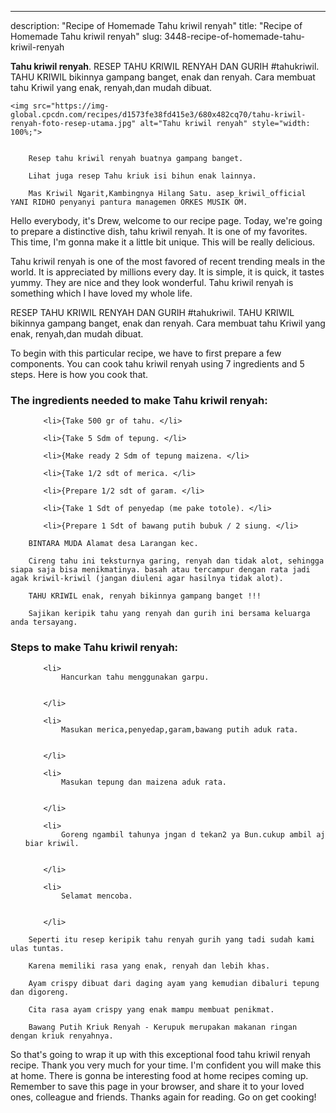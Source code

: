 ---
description: "Recipe of Homemade Tahu kriwil renyah"
title: "Recipe of Homemade Tahu kriwil renyah"
slug: 3448-recipe-of-homemade-tahu-kriwil-renyah

<p>
	<strong>Tahu kriwil renyah</strong>. 
	RESEP TAHU KRIWIL RENYAH DAN GURIH #tahukriwil. TAHU KRIWIL bikinnya gampang banget, enak dan renyah. Cara membuat tahu Kriwil yang enak, renyah,dan mudah dibuat.
</p>
<p>
	
	<img src="https://img-global.cpcdn.com/recipes/d1573fe38fd415e3/680x482cq70/tahu-kriwil-renyah-foto-resep-utama.jpg" alt="Tahu kriwil renyah" style="width: 100%;">
	
	
		Resep tahu kriwil renyah buatnya gampang banget.
	
		Lihat juga resep Tahu kriuk isi bihun enak lainnya.
	
		Mas Kriwil Ngarit,Kambingnya Hilang Satu. asep_kriwil_official YANI RIDHO penyanyi pantura managemen ORKES MUSIK OM.
	
</p>
<p>
	Hello everybody, it's Drew, welcome to our recipe page. Today, we're going to prepare a distinctive dish, tahu kriwil renyah. It is one of my favorites. This time, I'm gonna make it a little bit unique. This will be really delicious.
</p>
	
<p>
	Tahu kriwil renyah is one of the most favored of recent trending meals in the world. It is appreciated by millions every day. It is simple, it is quick, it tastes yummy. They are nice and they look wonderful. Tahu kriwil renyah is something which I have loved my whole life.
</p>
<p>
	RESEP TAHU KRIWIL RENYAH DAN GURIH #tahukriwil. TAHU KRIWIL bikinnya gampang banget, enak dan renyah. Cara membuat tahu Kriwil yang enak, renyah,dan mudah dibuat.
</p>

<p>
To begin with this particular recipe, we have to first prepare a few components. You can cook tahu kriwil renyah using 7 ingredients and 5 steps. Here is how you cook that.
</p>

<h3>The ingredients needed to make Tahu kriwil renyah:</h3>

<ol>
	
		<li>{Take 500 gr of tahu. </li>
	
		<li>{Take 5 Sdm of tepung. </li>
	
		<li>{Make ready 2 Sdm of tepung maizena. </li>
	
		<li>{Take 1/2 sdt of merica. </li>
	
		<li>{Prepare 1/2 sdt of garam. </li>
	
		<li>{Take 1 Sdt of penyedap (me pake totole). </li>
	
		<li>{Prepare 1 Sdt of bawang putih bubuk / 2 siung. </li>
	
</ol>
<p>
	
		BINTARA MUDA Alamat desa Larangan kec.
	
		Cireng tahu ini teksturnya garing, renyah dan tidak alot, sehingga siapa saja bisa menikmatinya. basah atau tercampur dengan rata jadi agak kriwil-kriwil (jangan diuleni agar hasilnya tidak alot).
	
		TAHU KRIWIL enak, renyah bikinnya gampang banget !!!
	
		Sajikan keripik tahu yang renyah dan gurih ini bersama keluarga anda tersayang.
	
</p>

<h3>Steps to make Tahu kriwil renyah:</h3>

<ol>
	
		<li>
			Hancurkan tahu menggunakan garpu.
			
			
		</li>
	
		<li>
			Masukan merica,penyedap,garam,bawang putih aduk rata.
			
			
		</li>
	
		<li>
			Masukan tepung dan maizena aduk rata.
			
			
		</li>
	
		<li>
			Goreng ngambil tahunya jngan d tekan2 ya Bun.cukup ambil aj biar kriwil.
			
			
		</li>
	
		<li>
			Selamat mencoba.
			
			
		</li>
	
</ol>

<p>
	
		Seperti itu resep keripik tahu renyah gurih yang tadi sudah kami ulas tuntas.
	
		Karena memiliki rasa yang enak, renyah dan lebih khas.
	
		Ayam crispy dibuat dari daging ayam yang kemudian dibaluri tepung dan digoreng.
	
		Cita rasa ayam crispy yang enak mampu membuat penikmat.
	
		Bawang Putih Kriuk Renyah - Kerupuk merupakan makanan ringan dengan kriuk renyahnya.
	
</p>

<p>
	So that's going to wrap it up with this exceptional food tahu kriwil renyah recipe. Thank you very much for your time. I'm confident you will make this at home. There is gonna be interesting food at home recipes coming up. Remember to save this page in your browser, and share it to your loved ones, colleague and friends. Thanks again for reading. Go on get cooking!
</p>
